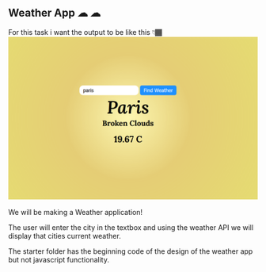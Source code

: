 ## Weather App ☁ ☁

For this task i want the output to be like this 👇🏾
![](/app.PNG?raw=true)

We will be making a Weather application!

The user will enter the city in the textbox and using the weather API we will display that cities current weather.

The starter folder has the beginning code of the design of the weather app but not javascript functionality.
